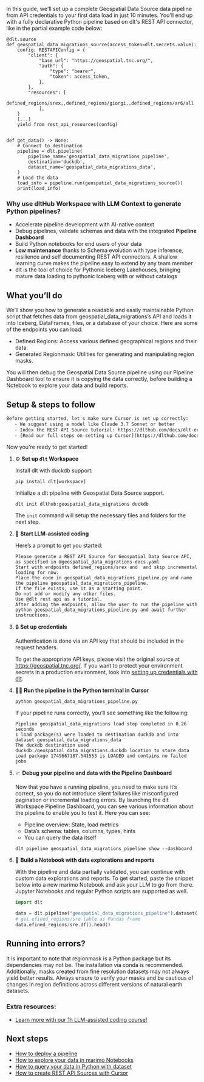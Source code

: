In this guide, we'll set up a complete Geospatial Data Source data pipeline from API credentials to your first data load in just 10 minutes. You'll end up with a fully declarative Python pipeline based on dlt's REST API connector, like in the partial example code below:

```python-outcome
@dlt.source
def geospatial_data_migrations_source(access_token=dlt.secrets.value):
    config: RESTAPIConfig = {
        "client": {
            "base_url": "https://geospatial.tnc.org/",
            "auth": {
                "type": "bearer",
                "token": access_token,
            },
        },
        "resources": [
            defined_regions/srex,,defined_regions/giorgi,,defined_regions/ar6/all
            ],
    }
    [...]
    yield from rest_api_resources(config)


def get_data() -> None:
    # Connect to destination
    pipeline = dlt.pipeline(
        pipeline_name='geospatial_data_migrations_pipeline',
        destination='duckdb',
        dataset_name='geospatial_data_migrations_data', 
    )
    # Load the data
    load_info = pipeline.run(geospatial_data_migrations_source())
    print(load_info) 
```

### Why use dltHub Workspace with LLM Context to generate Python pipelines?

- Accelerate pipeline development with AI-native context
- Debug pipelines, validate schemas and data with the integrated **Pipeline Dashboard**
- Build Python notebooks for end users of your data
- **Low maintenance** thanks to Schema evolution with type inference, resilience and self documenting REST API connectors. A shallow learning curve makes the pipeline easy to extend by any team member
- dlt is the tool of choice for Pythonic Iceberg Lakehouses, bringing mature data loading to pythonic Iceberg with or without catalogs

## What you’ll do

We’ll show you how to generate a readable and easily maintainable Python script that fetches data from geospatial_data_migrations’s API and loads it into Iceberg, DataFrames, files, or a database of your choice. Here are some of the endpoints you can load:

- Defined Regions: Access various defined geographical regions and their data.
- Generated Regionmask: Utilities for generating and manipulating region masks.

You will then debug the Geospatial Data Source pipeline using our Pipeline Dashboard tool to ensure it is copying the data correctly, before building a Notebook to explore your data and build reports.

## Setup & steps to follow

```default
Before getting started, let's make sure Cursor is set up correctly:
   - We suggest using a model like Claude 3.7 Sonnet or better
   - Index the REST API Source tutorial: https://dlthub.com/docs/dlt-ecosystem/verified-sources/rest_api/ and add it to context as **@dlt rest api**
   - [Read our full steps on setting up Cursor](https://dlthub.com/docs/dlt-ecosystem/llm-tooling/cursor-restapi#23-configuring-cursor-with-documentation)
```

Now you're ready to get started!

1. ⚙️ **Set up `dlt` Workspace**
    
    Install dlt with duckdb support:
    ```shell
    pip install dlt[workspace]
    ```

    Initialize a dlt pipeline with Geospatial Data Source support.
    ```shell
    dlt init dlthub:geospatial_data_migrations duckdb
    ```

    The `init` command will setup the necessary files and folders for the next step.
    
2. 🤠 **Start LLM-assisted coding**
    
    Here’s a prompt to get you started:
    
    ```prompt
    Please generate a REST API Source for Geospatial Data Source API, as specified in @geospatial_data_migrations-docs.yaml 
    Start with endpoints defined_regions/srex and  and skip incremental loading for now. 
    Place the code in geospatial_data_migrations_pipeline.py and name the pipeline geospatial_data_migrations_pipeline. 
    If the file exists, use it as a starting point. 
    Do not add or modify any other files. 
    Use @dlt rest api as a tutorial. 
    After adding the endpoints, allow the user to run the pipeline with python geospatial_data_migrations_pipeline.py and await further instructions.
    ```

    
3. 🔒 **Set up credentials** 
    
    Authentication is done via an API key that should be included in the request headers.
    
    To get the appropriate API keys, please visit the original source at https://geospatial.tnc.org/.
    If you want to protect your environment secrets in a production environment, look into [setting up credentials with dlt](https://dlthub.com/docs/walkthroughs/add_credentials).
    
4. 🏃‍♀️ **Run the pipeline in the Python terminal in Cursor**
    
    ```shell
    python geospatial_data_migrations_pipeline.py
    ```
    
    If your pipeline runs correctly, you’ll see something like the following:
    
    ```shell
    Pipeline geospatial_data_migrations load step completed in 0.26 seconds
    1 load package(s) were loaded to destination duckdb and into dataset geospatial_data_migrations_data
    The duckdb destination used duckdb:/geospatial_data_migrations.duckdb location to store data
    Load package 1749667187.541553 is LOADED and contains no failed jobs
    ```
    
5. 📈 **Debug your pipeline and data with the Pipeline Dashboard**

    Now that you have a running pipeline, you need to make sure it’s correct, so you do not introduce silent failures like misconfigured pagination or incremental loading errors. By launching the dlt Workspace Pipeline Dashboard, you can see various information about the pipeline to enable you to test it. Here you can see:
    - Pipeline overview: State, load metrics
    - Data’s schema: tables, columns, types, hints
    - You can query the data itself
    
    ```shell
    dlt pipeline geospatial_data_migrations_pipeline show --dashboard
    ```
    
6. 🐍 **Build a Notebook with data explorations and reports**

    With the pipeline and data partially validated, you can continue with custom data explorations and reports. To get started, paste the snippet below into a new marimo Notebook and ask your LLM to go from there. Jupyter Notebooks and regular Python scripts are supported as well.

    
    ```python
    import dlt

   data = dlt.pipeline("geospatial_data_migrations_pipeline").dataset()
   # get efined_regions/sre table as Pandas frame
   data.efined_regions/sre.df().head()
    ```

## Running into errors?

It is important to note that regionmask is a Python package but its dependencies may not be. The installation via conda is recommended. Additionally, masks created from fine resolution datasets may not always yield better results. Always ensure to verify your masks and be cautious of changes in region definitions across different versions of natural earth datasets.

### Extra resources:

- [Learn more with our 1h LLM-assisted coding course!](https://www.youtube.com/watch?v=GGid70rnJuM)

## Next steps

- [How to deploy a pipeline](https://dlthub.com/docs/walkthroughs/deploy-a-pipeline)
- [How to explore your data in marimo Notebooks](https://dlthub.com/docs/general-usage/dataset-access/marimo)
- [How to query your data in Python with dataset](https://dlthub.com/docs/general-usage/dataset-access/dataset)
- [How to create REST API Sources with Cursor](https://dlthub.com/docs/dlt-ecosystem/llm-tooling/cursor-restapi)